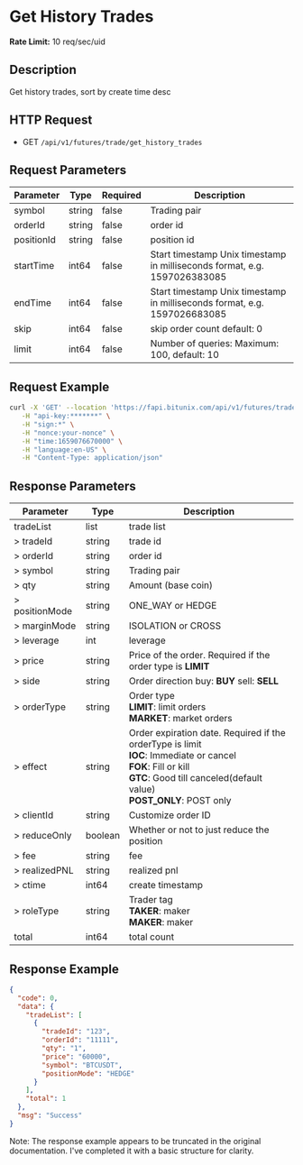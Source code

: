 # Get History Trades

**Rate Limit:** 10 req/sec/uid

## Description

Get history trades, sort by create time desc

## HTTP Request

* GET `/api/v1/futures/trade/get_history_trades`

## Request Parameters

| Parameter  | Type   | Required | Description                                                               |
|------------|--------|----------|---------------------------------------------------------------------------|
| symbol     | string | false    | Trading pair                                                              |
| orderId    | string | false    | order id                                                                  |
| positionId | string | false    | position id                                                               |
| startTime  | int64  | false    | Start timestamp Unix timestamp in milliseconds format, e.g. 1597026383085 |
| endTime    | int64  | false    | Start timestamp Unix timestamp in milliseconds format, e.g. 1597026683085 |
| skip       | int64  | false    | skip order count default: 0                                               |
| limit      | int64  | false    | Number of queries: Maximum: 100, default: 10                              |

## Request Example

```bash
curl -X 'GET' --location 'https://fapi.bitunix.com/api/v1/futures/trade/get_history_trades?symbol=BTCUSDT' \
   -H "api-key:*******" \
   -H "sign:*" \
   -H "nonce:your-nonce" \
   -H "time:1659076670000" \
   -H "language:en-US" \
   -H "Content-Type: application/json"
```

## Response Parameters

| Parameter      | Type    | Description                                                                                                                                                                                  |
|----------------|---------|----------------------------------------------------------------------------------------------------------------------------------------------------------------------------------------------|
| tradeList      | list    | trade list                                                                                                                                                                                   |
| > tradeId      | string  | trade id                                                                                                                                                                                     |
| > orderId      | string  | order id                                                                                                                                                                                     |
| > symbol       | string  | Trading pair                                                                                                                                                                                 |
| > qty          | string  | Amount (base coin)                                                                                                                                                                           |
| > positionMode | string  | ONE_WAY or HEDGE                                                                                                                                                                             |
| > marginMode   | string  | ISOLATION or CROSS                                                                                                                                                                           |
| > leverage     | int     | leverage                                                                                                                                                                                     |
| > price        | string  | Price of the order. Required if the order type is **LIMIT**                                                                                                                                  |
| > side         | string  | Order direction buy: **BUY** sell: **SELL**                                                                                                                                                  |
| > orderType    | string  | Order type<br>**LIMIT**: limit orders<br>**MARKET**: market orders                                                                                                                           |
| > effect       | string  | Order expiration date. Required if the orderType is limit<br>**IOC**: Immediate or cancel<br>**FOK**: Fill or kill<br>**GTC**: Good till canceled(default value)<br>**POST_ONLY**: POST only |
| > clientId     | string  | Customize order ID                                                                                                                                                                           |
| > reduceOnly   | boolean | Whether or not to just reduce the position                                                                                                                                                   |
| > fee          | string  | fee                                                                                                                                                                                          |
| > realizedPNL  | string  | realized pnl                                                                                                                                                                                 |
| > ctime        | int64   | create timestamp                                                                                                                                                                             |
| > roleType     | string  | Trader tag<br>**TAKER**: maker<br>**MAKER**: maker                                                                                                                                           |
| total          | int64   | total count                                                                                                                                                                                  |

## Response Example

```json
{
  "code": 0,
  "data": {
    "tradeList": [
      {
        "tradeId": "123",
        "orderId": "11111",
        "qty": "1",
        "price": "60000",
        "symbol": "BTCUSDT",
        "positionMode": "HEDGE"
      }
    ],
    "total": 1
  },
  "msg": "Success"
}
```

Note: The response example appears to be truncated in the original documentation. I've completed it with a basic
structure for clarity.